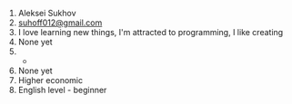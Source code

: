 1. Aleksei Sukhov
2. suhoff012@gmail.com
3. I love learning new things, I'm attracted to programming, I like creating
4. None yet
5. -
6. None yet
7. Higher economic
8. English level - beginner
